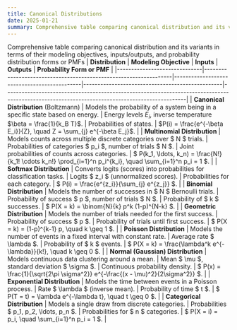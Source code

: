 ```yaml
---
title: Canonical Distributions
date: 2025-01-21
summary: Comprehensive table comparing canonical distribution and its variants in terms of their modeling objectives, inputs/outputs, and probability distribution forms or PMFs
---
```

Comprehensive table comparing canonical distribution and its variants in terms of their modeling objectives, inputs/outputs, and probability distribution forms or PMFs
| **Distribution**            | **Modeling Objective**                                           | **Inputs**                                  | **Outputs**                                      | **Probability Form or PMF**                                                                                                                  |
|------------------------------|------------------------------------------------------------------|---------------------------------------------|-------------------------------------------------|----------------------------------------------------------------------------------------------------------------------------------------------|
| **Canonical Distribution** (Boltzmann) | Models the probability of a system being in a specific state based on energy. | Energy levels $E_i$, inverse temperature $\beta = \frac{1}{k_B T}$. | Probabilities of states.                           | $P(i) = \frac{e^{-\beta E_i}}{Z}, \quad Z = \sum_{j} e^{-\beta E_j}$.                                                                    |
| **Multinomial Distribution** | Models counts across multiple discrete categories over $ N $ trials. | Probabilities of categories $ p_i $, number of trials $ N $. | Joint probabilities of counts across categories. | $ P(k_1, \ldots, k_n) = \frac{N!}{k_1! \cdots k_n!} \prod_{i=1}^n p_i^{k_i}, \quad \sum_{i=1}^n p_i = 1 $.                                 |
| **Softmax Distribution**     | Converts logits (scores) into probabilities for classification tasks. | Logits $ z_i $ (unnormalized scores).     | Probabilities for each category.                | $ P(i) = \frac{e^{z_i}}{\sum_{j} e^{z_j}} $.                                                                                               |
| **Binomial Distribution**    | Models the number of successes in $ N $ Bernoulli trials.     | Probability of success $ p $, number of trials $ N $. | Probability of $ k $ successes.                | $ P(X = k) = \binom{N}{k} p^k (1-p)^{N-k} $.                                                                                               |
| **Geometric Distribution**   | Models the number of trials needed for the first success.       | Probability of success $ p $.             | Probability of trials until first success.      | $ P(X = k) = (1-p)^{k-1} p, \quad k \geq 1 $.                                                                                              |
| **Poisson Distribution**     | Models the number of events in a fixed interval with constant rate. | Average rate $ \lambda $.                 | Probability of $ k $ events.                  | $ P(X = k) = \frac{\lambda^k e^{-\lambda}}{k!}, \quad k \geq 0 $.                                                                          |
| **Normal (Gaussian) Distribution** | Models continuous data clustering around a mean.            | Mean $ \mu $, standard deviation $ \sigma $. | Continuous probability density.                 | $ P(x) = \frac{1}{\sqrt{2\pi \sigma^2}} e^{-\frac{(x - \mu)^2}{2\sigma^2}} $.                                                             |
| **Exponential Distribution** | Models the time between events in a Poisson process.           | Rate $ \lambda $ (inverse mean).          | Probability of time $ t $.                    | $ P(T = t) = \lambda e^{-\lambda t}, \quad t \geq 0 $.                                                                                     |
| **Categorical Distribution** | Models a single draw from discrete categories.                 | Probabilities $ p_1, p_2, \ldots, p_n $.  | Probabilities for $ n $ categories.           | $ P(X = i) = p_i, \quad \sum_{i=1}^n p_i = 1 $.                                                                                            |

